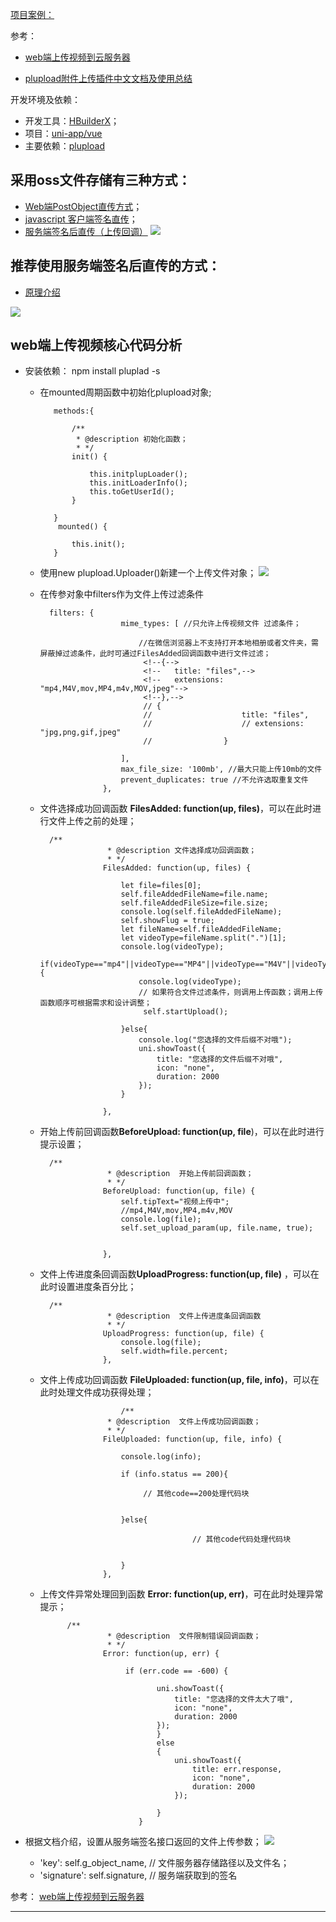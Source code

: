 [项目案例：](https://github.com/GeekQiaQia/plupload-vue)

参考： 

* [web端上传视频到云服务器](https://help.aliyun.com/document_detail/31925.html?spm=a2c4g.11186623.6.1518.504a6e28kYHbMY)

* [plupload附件上传插件中文文档及使用总结](https://blog.csdn.net/qappleh/article/details/80112102)

开发环境及依赖：

* 开发工具：[HBuilderX](https://www.dcloud.io/hbuilderx.html)；
* 项目：[uni-app/vue](https://uniapp.dcloud.io/)
* 主要依赖：[plupload](https://www.npmjs.com/package/plupload)


## 采用oss文件存储有三种方式：
* [Web端PostObject直传方式](https://help.aliyun.com/document_detail/31923.html?spm=a2c4g.11186623.6.1517.410649e8Pu25Ij)；
* [javascript 客户端签名直传](https://help.aliyun.com/document_detail/31925.html?spm=a2c4g.11186623.6.1518.4b2f4367SZDSGj)；
* [服务端签名后直传（上传回调）](https://help.aliyun.com/document_detail/31926.html?spm=a2c4g.11186623.6.1519.122749e8l2sOHi)
![](https://user-gold-cdn.xitu.io/2020/3/24/1710b5a679680fd3?w=1403&h=911&f=png&s=159872)

## 推荐使用服务端签名后直传的方式：

* [原理介绍](https://help.aliyun.com/document_detail/31926.html?spm=a2c4g.11186623.6.1519.410649e8XYfKJo)
    
![](https://user-gold-cdn.xitu.io/2020/3/24/1710b5e2367c0950?w=1307&h=1065&f=png&s=161181)

## web端上传视频核心代码分析

 * 安装依赖： npm install pluplad -s 
    
   * 在mounted周期函数中初始化plupload对象;

            methods:{
    
                /**
    			 * @description 初始化函数；
    			 * */
    			init() {
    			
    				this.initplupLoader();
    				this.initLoaderInfo();
    				this.toGetUserId();
    			}
    
            }
             mounted() {
             
        		this.init();
        	}
    * 使用new plupload.Uploader()新建一个上传文件对象；
![](https://user-gold-cdn.xitu.io/2020/3/24/1710b683d60b1b6c?w=1434&h=861&f=png&s=132582)
    * 在传参对象中filters作为文件上传过滤条件
    
            filters: {
    						mime_types: [ //只允许上传视频文件 过滤条件；
    						    
    							//在微信浏览器上不支持打开本地相册或者文件夹，需屏蔽掉过滤条件，此时可通过FilesAdded回调函数中进行文件过滤；
    							 <!--{-->
    							 <!--	title: "files",-->
    							 <!--	extensions: "mp4,M4V,mov,MP4,m4v,MOV,jpeg"-->
    							 <!--},-->
    							 // {
    							 //                    title: "files",
    							 //                    // extensions: "jpg,png,gif,jpeg"
    							 //                }
    							 
    						],
    						max_file_size: '100mb', //最大只能上传10mb的文件
    						prevent_duplicates: true //不允许选取重复文件
    					},
    * 文件选择成功回调函数 **FilesAdded: function(up, files)**，可以在此时进行文件上传之前的处理；
   
        	/**
						 * @description 文件选择成功回调函数；
						 * */
						FilesAdded: function(up, files) {
						
							let file=files[0];
							self.fileAddedFileName=file.name;
							self.fileAddedFileSize=file.size;
							console.log(self.fileAddedFileName);
							self.showFlug = true;
							let fileName=self.fileAddedFileName;
							let videoType=fileName.split(".")[1];
							console.log(videoType);
							if(videoType=="mp4"||videoType=="MP4"||videoType=="M4V"||videoType=="m4v"||videoType=="mov"||videoType=="MOV"){
								console.log(videoType);
								// 如果符合文件过滤条件，则调用上传函数；调用上传函数顺序可根据需求和设计调整；
								 self.startUpload();
								 
							}else{
								console.log("您选择的文件后缀不对哦");
								uni.showToast({
									title: "您选择的文件后缀不对哦",
									icon: "none",
									duration: 2000
								});
							}
						    
						},
	* 开始上传前回调函数**BeforeUpload: function(up, file**)，可以在此时进行提示设置；
	
	    	/**
						 * @description  开始上传前回调函数；
						 * */
						BeforeUpload: function(up, file) {
						    self.tipText="视频上传中";
							//mp4,M4V,mov,MP4,m4v,MOV
							console.log(file);
							self.set_upload_param(up, file.name, true);
						
						   
						},
    * 文件上传进度条回调函数**UploadProgress: function(up, file)** ，可以在此时设置进度条百分比；
        
        	/**
						 * @description  文件上传进度条回调函数
						 * */
						UploadProgress: function(up, file) {
							console.log(file);
							self.width=file.percent;
						},
    * 文件上传成功回调函数 **FileUploaded: function(up, file, info)**，可以在此时处理文件成功获得处理；
        
        			        /**
						 * @description  文件上传成功回调函数；
						 * */ 
						FileUploaded: function(up, file, info) {
						
							console.log(info);
							
							if (info.status == 200){

						         // 其他code==200处理代码块
								 
						
							}else{
							
			                                // 其他code代码处理代码块
								
								
							}
						},
	* 上传文件异常处理回到函数 **Error: function(up, err)**，可在此时处理异常提示；	
	    
        		/**
						 * @description  文件限制错误回调函数；
						 * */
						Error: function(up, err) {
					
						     if (err.code == -600) {
						              
									uni.showToast({
										title: "您选择的文件太大了哦",
										icon: "none",
										duration: 2000
									});
						            }
						            else 
						            {
										uni.showToast({
											title: err.response,
											icon: "none",
											duration: 2000
										});
						             
						            }
								}
* 根据文档介绍，设置从服务端签名接口返回的文件上传参数；
![](https://user-gold-cdn.xitu.io/2020/3/24/1710b6a029c0ae3c?w=817&h=564&f=png&s=49504)
    * 'key': self.g_object_name, // 文件服务器存储路径以及文件名；
    * 'signature': self.signature, // 服务端获取到的签名

参考： [web端上传视频到云服务器](https://help.aliyun.com/document_detail/31925.html?spm=a2c4g.11186623.6.1518.504a6e28kYHbMY)
****